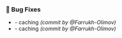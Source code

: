 ### :bug: Bug Fixes
- [](https://github.com/Farrukh-Olimov/Project-Python/commit/5f4ad51085bd0ee587022b9fe9ec88723a531a3d) - caching *(commit by @Farrukh-Olimov)*
- [](https://github.com/Farrukh-Olimov/Project-Python/commit/a877643932162046b3625d17a31b6a9dbb1f93be) - caching *(commit by @Farrukh-Olimov)*

